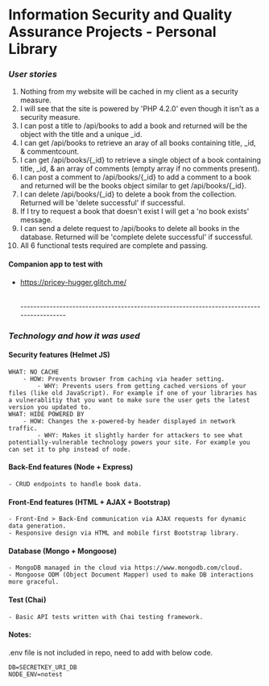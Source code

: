 # Information Security and Quality Assurance Projects - Personal Library

### _User stories_

1. Nothing from my website will be cached in my client as a security measure.
2. I will see that the site is powered by 'PHP 4.2.0' even though it isn't as a security measure.
3. I can post a title to /api/books to add a book and returned will be the object with the title and a unique _id.
4. I can get /api/books to retrieve an aray of all books containing title, _id, & commentcount.
5. I can get /api/books/{_id} to retrieve a single object of a book containing title, _id, & an array of comments (empty array if no comments present).
6. I can post a comment to /api/books/{_id} to add a comment to a book and returned will be the books object similar to get /api/books/{_id}.
7. I can delete /api/books/{_id} to delete a book from the collection. Returned will be 'delete successful' if successful.
8. If I try to request a book that doesn't exist I will get a 'no book exists' message.
9. I can send a delete request to /api/books to delete all books in the database. Returned will be 'complete delete successful' if successful.
10. All 6 functional tests required are complete and passing.

#### Companion app to test with
- https://pricey-hugger.glitch.me/

  <br>
  ----------------------------------------------------------------------------------------
  <br>

### _Technology and how it was used_

#### Security features (Helmet JS)
    WHAT: NO CACHE
        - HOW: Prevents browser from caching via header setting.
            - WHY: Prevents users from getting cached versions of your files (like old JavaScript). For example if one of your libraries has a vulnerablitiy that you want to make sure the user gets the latest version you updated to.
    WHAT: HIDE POWERED BY
        - HOW: Changes the x-powered-by header displayed in network traffic.
            - WHY: Makes it slightly harder for attackers to see what potentially-vulnerable technology powers your site. For example you can set it to php instead of node.

#### Back-End features (Node + Express)
    - CRUD endpoints to handle book data.
    
#### Front-End features (HTML + AJAX + Bootstrap)
    - Front-End > Back-End communication via AJAX requests for dynamic data generation.
    - Responsive design via HTML and mobile first Bootstrap library. 
    
#### Database (Mongo + Mongoose)
    - MongoDB managed in the cloud via https://www.mongodb.com/cloud.
    - Mongoose ODM (Object Document Mapper) used to make DB interactions more graceful. 
    
#### Test (Chai)
    - Basic API tests written with Chai testing framework.
    
#### Notes:
  
  .env file is not included in repo, need to add with below code.

  `DB=SECRETKEY_URI_DB`  
  `NODE_ENV=notest`